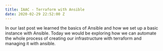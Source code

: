 ```yaml
---
title: IAAC - Terraform with Ansible
date: 2020-02-29 22:52:00 Z
---
```


In our last post we learned the basics of Ansible and how we set up a basic instance with Ansible. Today we would be exploring how we can automate the whole  process of creating our infrastructure with terraform and managing it with ansible.